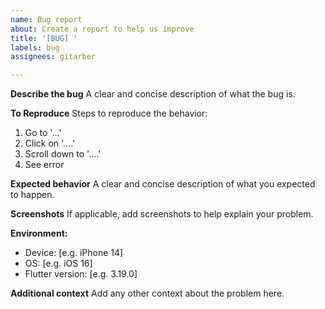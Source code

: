 ```yaml
---
name: Bug report
about: Create a report to help us improve
title: '[BUG] '
labels: bug
assignees: gitarber

---
```


**Describe the bug**
A clear and concise description of what the bug is.

**To Reproduce**
Steps to reproduce the behavior:
1. Go to '...'
2. Click on '....'
3. Scroll down to '....'
4. See error

**Expected behavior**
A clear and concise description of what you expected to happen.

**Screenshots**
If applicable, add screenshots to help explain your problem.

**Environment:**
 - Device: [e.g. iPhone 14]
 - OS: [e.g. iOS 16]
 - Flutter version: [e.g. 3.19.0]

**Additional context**
Add any other context about the problem here. 